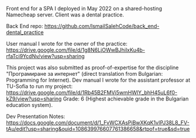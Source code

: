 Front end for a SPA I deployed in May 2022 on a shared-hosting Namecheap server. Client was a dental practice.

Back End repo: https://github.com/IsmailSalehCode/back_end-dental_practice

User manual I wrote for the owner of the practice: https://drive.google.com/file/d/1g8N6LjOWwBJhilxKu4b-rfaTci9YcdNv/view?usp=sharing

This project was also submitted as proof-of-expertise for the discipline "Програмиране за интернет" (direct translation from Bulgarian: Programming for Internet). Dev manual I wrote for the assistant professor at TU-Sofia to run my project: https://drive.google.com/file/d/1Rb45B2FMVi5wmHWlY_bhH45uL6f0-kZ9/view?usp=sharing
Grade: 6 (Highest achievable grade in the Bulgarian education system).

Dev Presentation Notes: https://docs.google.com/document/d/1_FvWCXAsPiBwXKqK1vIPJ38L8_FV-tAu/edit?usp=sharing&ouid=108639976607761386658&rtpof=true&sd=true
